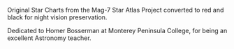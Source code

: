 Original Star Charts from the Mag-7 Star Atlas Project converted to red and black for night vision preservation.

Dedicated to Homer Bosserman at Monterey Peninsula College, for being an excellent Astronomy teacher.